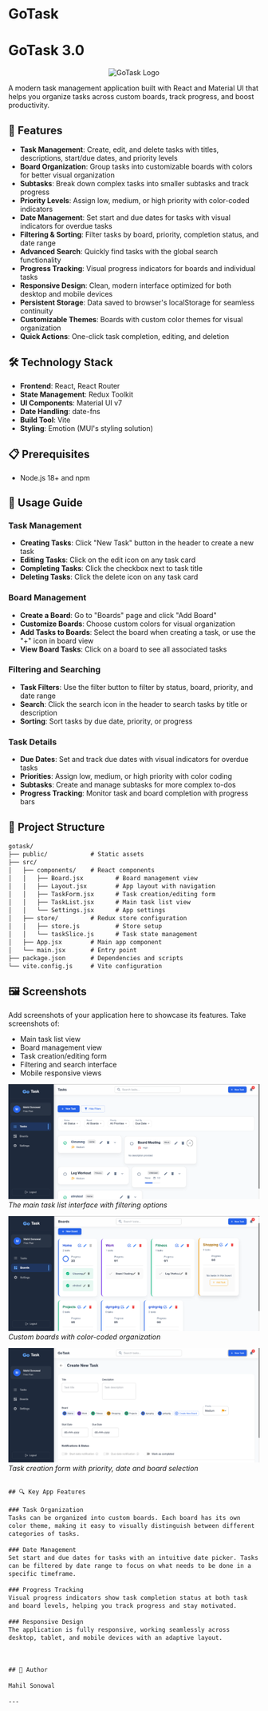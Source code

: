 # GoTask


# GoTask 3.0

<p align="center">
  <img src="public/logo.png" alt="GoTask Logo" width="120" height="120" />
</p>

A modern task management application built with React and Material UI that helps you organize tasks across custom boards, track progress, and boost productivity.

## 🌟 Features

- **Task Management**: Create, edit, and delete tasks with titles, descriptions, start/due dates, and priority levels
- **Board Organization**: Group tasks into customizable boards with colors for better visual organization
- **Subtasks**: Break down complex tasks into smaller subtasks and track progress
- **Priority Levels**: Assign low, medium, or high priority with color-coded indicators
- **Date Management**: Set start and due dates for tasks with visual indicators for overdue tasks
- **Filtering & Sorting**: Filter tasks by board, priority, completion status, and date range
- **Advanced Search**: Quickly find tasks with the global search functionality
- **Progress Tracking**: Visual progress indicators for boards and individual tasks
- **Responsive Design**: Clean, modern interface optimized for both desktop and mobile devices
- **Persistent Storage**: Data saved to browser's localStorage for seamless continuity
- **Customizable Themes**: Boards with custom color themes for visual organization
- **Quick Actions**: One-click task completion, editing, and deletion

## 🛠️ Technology Stack

- **Frontend**: React, React Router
- **State Management**: Redux Toolkit
- **UI Components**: Material UI v7
- **Date Handling**: date-fns
- **Build Tool**: Vite
- **Styling**: Emotion (MUI's styling solution)

## 📋 Prerequisites

- Node.js 18+ and npm


## 📱 Usage Guide

### Task Management

- **Creating Tasks**: Click "New Task" button in the header to create a new task
- **Editing Tasks**: Click on the edit icon on any task card
- **Completing Tasks**: Click the checkbox next to task title
- **Deleting Tasks**: Click the delete icon on any task card

### Board Management

- **Create a Board**: Go to "Boards" page and click "Add Board"
- **Customize Boards**: Choose custom colors for visual organization
- **Add Tasks to Boards**: Select the board when creating a task, or use the "+" icon in board view
- **View Board Tasks**: Click on a board to see all associated tasks

### Filtering and Searching

- **Task Filters**: Use the filter button to filter by status, board, priority, and date range
- **Search**: Click the search icon in the header to search tasks by title or description
- **Sorting**: Sort tasks by due date, priority, or progress

### Task Details

- **Due Dates**: Set and track due dates with visual indicators for overdue tasks
- **Priorities**: Assign low, medium, or high priority with color coding
- **Subtasks**: Create and manage subtasks for more complex to-dos
- **Progress Tracking**: Monitor task and board completion with progress bars

## 📁 Project Structure

```
gotask/
├── public/            # Static assets
├── src/
│   ├── components/    # React components
│   │   ├── Board.jsx         # Board management view
│   │   ├── Layout.jsx        # App layout with navigation
│   │   ├── TaskForm.jsx      # Task creation/editing form
│   │   ├── TaskList.jsx      # Main task list view
│   │   └── Settings.jsx      # App settings
│   ├── store/         # Redux store configuration
│   │   ├── store.js          # Store setup
│   │   └── taskSlice.js      # Task state management
│   ├── App.jsx        # Main app component
│   └── main.jsx       # Entry point
├── package.json       # Dependencies and scripts
└── vite.config.js     # Vite configuration
```

## 🖼️ Screenshots

Add screenshots of your application here to showcase its features. Take screenshots of:

- Main task list view
- Board management view
- Task creation/editing form 
- Filtering and search interface
- Mobile responsive views


![Task List View](/screenshots/task-list.png)
*The main task list interface with filtering options*

![Board View](/screenshots/board-view.png)
*Custom boards with color-coded organization*

![Task Creation](/screenshots/task-form.png)
*Task creation form with priority, date and board selection*
```

## 🔍 Key App Features

### Task Organization
Tasks can be organized into custom boards. Each board has its own color theme, making it easy to visually distinguish between different categories of tasks.

### Date Management
Set start and due dates for tasks with an intuitive date picker. Tasks can be filtered by date range to focus on what needs to be done in a specific timeframe.

### Progress Tracking
Visual progress indicators show task completion status at both task and board levels, helping you track progress and stay motivated.

### Responsive Design
The application is fully responsive, working seamlessly across desktop, tablet, and mobile devices with an adaptive layout.



## 👤 Author

Mahil Sonowal

---

